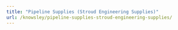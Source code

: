 ```yaml
---
title: "Pipeline Supplies (Stroud Engineering Supplies)"
url: /knowsley/pipeline-supplies-stroud-engineering-supplies/
---
```

